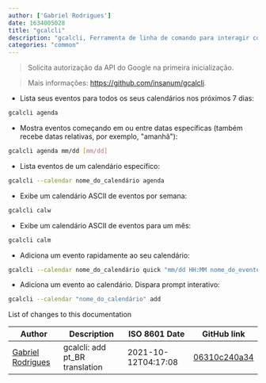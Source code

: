 ```yaml
---
author: ['Gabriel Rodrigues']
date: 1634005028
title: "gcalcli"
description: "gcalcli, Ferramenta de linha de comando para interagir com o Google Agenda."
categories: "common"
---
```

> Solicita autorização da API do Google na primeira inicialização.

> Mais informações: <https://github.com/insanum/gcalcli>.

- Lista seus eventos para todos os seus calendários nos próximos 7 dias:

```bash
gcalcli agenda
```

- Mostra eventos começando em ou entre datas específicas (também recebe datas relativas, por exemplo, "amanhã"):

```bash
gcalcli agenda mm/dd [mm/dd]
```

- Lista eventos de um calendário específico:

```bash
gcalcli --calendar nome_do_calendário agenda
```

- Exibe um calendário ASCII de eventos por semana:

```bash
gcalcli calw
```

- Exibe um calendário ASCII de eventos para um mês:

```bash
gcalcli calm
```

- Adiciona um evento rapidamente ao seu calendário:

```bash
gcalcli --calendar nome_do_calendário quick "mm/dd HH:MM nome_do_evento"
```

- Adiciona um evento ao calendário. Dispara prompt interativo:

```bash
gcalcli --calendar "nome_do_calendário" add
```
List of changes to this documentation


Author | Description | ISO 8601 Date | GitHub link
------|-----|-----|-----
[Gabriel Rodrigues](mailto:gabrxzvski@gmail.com) | gcalcli: add pt_BR translation | 2021-10-12T04:17:08 | [06310c240a34](https://github.com/tldr-pages/tldr/commit/06310c240a346d619e9bd4fd444eadd5699a5d8b)

